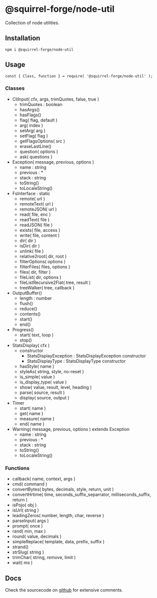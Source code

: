 # @squirrel-forge/node-util

Collection of node utilities.

## Installation

```
npm i @squirrel-forge/node-util

```

## Usage

```
const { Class, function } = require( '@squirrel-forge/node-util' );
```

### Classes

 - CliInput( cfx, args, trimQuotes, false, true )
   - trimQuotes : boolean 
   - hasArgs()
   - hasFlags()
   - flag( flag, default )
   - arg( index )
   - setArg( arg )
   - setFlag( flag )
   - getFlagsOptions( src )
   - eraseLastLine()
   - question( options )
   - ask( questions )
 - Exception( message, previous, options )
   - name : string
   - previous : *
   - stack : string
   - toString()
   - toLocaleString()
 - FsInterface : static
   - remote( url )
   - remoteText( url )
   - remoteJSON( url )
   - read( file, enc )
   - readText( file )
   - readJSON( file )
   - exists( file, access )
   - write( file, content )
   - dir( dir )
   - isDir( dir )
   - unlink( file )
   - relative2root( dir, root )
   - filterOptions( options )
   - filterFiles( files, options )
   - files( dir, filter )
   - fileList( dir, options )
   - fileListRecursive2Flat( tree, result )
   - treeWalker( tree, callback )
 - OutputBuffer()
   - length : number
   - flush()
   - reduce()
   - contents()
   - start()
   - end()
 - Progress()
   - start( text, loop )
   - stop()
 - StatsDisplay( cfx )
   - constructor
     - StatsDisplayException : StatsDisplayException constructor
     - StatsDisplayType : StatsDisplayType constructor
   - hasStyle( name )
   - styleAs( string, style, no-reset )
   - is_simple( value )
   - is_display_type( value )
   - show( value, result, level, heading )
   - parse( source, result )
   - display( source, output )
 - Timer
   - start( name )
   - get( name )
   - measure( name )
   - end( name )
 - Warning( message, previous, options ) extends Exception
   - name : string
   - previous : *
   - stack : string
   - toString()
   - toLocaleString()

### Functions

 - callback( name, context, args )
 - cmd( command )
 - convertBytes( bytes, decimals, style, return, unit )
 - convertHrtime( time, seconds_suffix_separrator, milliseconds_suffix, return )
 - isPojo( obj )
 - isUrl( string )
 - leadingZeros( number, length, char, reverse )
 - parseInput( args )
 - prompt( once )
 - rand( min, max )
 - round( value, decimals )
 - simpleReplace( template, data, prefix, suffix )
 - strand()
 - strSlug( string )
 - trimChar( string, remove, limit )
 - wait( ms )

## Docs

Check the sourcecode on [github](https://github.com/squirrel-forge/node-util) for extensive comments.

